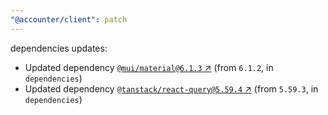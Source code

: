 ```yaml
---
"@accounter/client": patch
---
```

dependencies updates:
  - Updated dependency [`@mui/material@6.1.3` ↗︎](https://www.npmjs.com/package/@mui/material/v/6.1.3) (from `6.1.2`, in `dependencies`)
  - Updated dependency [`@tanstack/react-query@5.59.4` ↗︎](https://www.npmjs.com/package/@tanstack/react-query/v/5.59.4) (from `5.59.3`, in `dependencies`)
